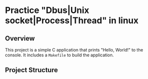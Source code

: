 # Practice "Dbus|Unix socket|Process|Thread" in linux

## Overview
This project is a simple C application that prints "Hello, World!" to the console. It includes a `Makefile` to build the application.

## Project Structure